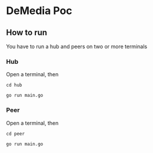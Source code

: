 # DeMedia Poc

## How to run

You have to run a hub and peers on two or more terminals

### Hub

Open a terminal, then

```shell
cd hub
```
```shell
go run main.go
```

### Peer

Open a terminal, then

```shell
cd peer
```
```shell
go run main.go
```
